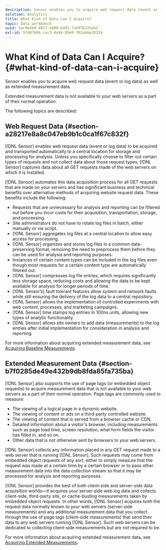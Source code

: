 ```yaml
---
description: Sensor enables you to acquire web request data (event or log data) as well as extended measurement data.
solution: Analytics
title: What Kind of Data Can I Acquire?
topic: Data workbench
uuid: 5ac864b8-4017-4d80-b491-7a5976225eb2
exl-id: 97d87084-cac3-4a94-89e0-f01a66e20324
---
```

# What Kind of Data Can I Acquire?{#what-kind-of-data-can-i-acquire}

Sensor enables you to acquire web request data (event or log data) as well as extended measurement data.

Extended measurement data is not available to your web servers as a part of their normal operation.

The following topics are described:

## Web Request Data {#section-a28217e8a8c047eb9b1c0ca1f67c832f}

[!DNL Sensor] enables web request data (event or log data) to be acquired and transported automatically to a central location for storage and processing for analysis. Unless you specifically choose to filter out certain types of requests and not collect data about those request types, [!DNL Sensor] captures data about all GET requests made of the web servers on which it is installed.

[!DNL Sensor] automates this data acquisition process for all GET requests that are made on your servers and has significant business and technical benefits over alternative methods of acquiring website request data. These benefits include the following:

* Requests that are unnecessary for analysis and reporting can be filtered out before you incur costs for their acquisition, transportation, storage, and processing. 
* Site administrators do not have to rotate log files in batch, either manually or via script. 
* [!DNL Sensor] aggregates log files at a central location to allow easy access for processing. 
* [!DNL Sensor] organizes and stores log files in a common data-preserving format, removing the need to preprocess them before they can be used for analysis and reporting purposes. 
* Instances of certain content types can be included in the log files even though most requests for a certain content type are automatically filtered out. 
* [!DNL Sensor] compresses log file entries, which requires significantly less storage space, reducing costs and allowing the data to be kept available for analysis for longer periods of time. 
* [!DNL Sensor’s] fault tolerant features allow system and network faults while still ensuring the delivery of the log data to a central repository. 
* [!DNL Sensor] allows the implementation of controlled experiments with web content, processes, and marketing campaigns. 
* [!DNL Sensor] time stamps log entries in 100ns units, allowing new types of analytic functionality. 
* [!DNL Sensor] allows site owners to add data (measurements) to the log entries after initial implementation for consideration in analysis and reporting.

For more information about acquiring extended measurement data, see [Acquiring Baseline Measurements](../../home/c-undst-pg-tag/c-acq-bsln-msmts/c-acq-bsln-msmts.md#concept-ed9b4b21693a4bafac75d60708b9b6fe).

## Extended Measurement Data {#section-b7f0285de49e432b9db8fda85fa735ba}

[!DNL Sensor] also supports the use of page tags (or embedded object requests) to acquire measurement data that is not available to your web servers as a part of their normal operation. Page tags are commonly used to measure:

* The viewing of a logical page in a dynamic website. 
* The viewing of content or ads on a third-party controlled website. 
* The viewing of content that is served from a browser cache or CDN. 
* Detailed information about a visitor's browser, including measurements such as page load time, screen resolution, what form fields the visitor has filled in, and so on. 
* Other data that is not otherwise sent by browsers to your web servers.

[!DNL Sensor] collects any information placed in any GET request made to a web server that is running [!DNL Sensor]. Such requests may come from embedded object requests of any sort, either to simply measure that the request was made at a certain time by a certain browser or to pass other measurement data into the data collection stream so that it may be processed for analysis and reporting purposes.

[!DNL Sensor] provides the best of both client-side and server-side data acquisition worlds—it acquires your server-side web log data and collects client-side, third-party site, or cache-busting measurements taken by embedded object requests. In other words, [!DNL Sensor] acquires both the request data normally known to your web servers (server-side measurements) and any additional measurement data that you collect through the use of page tags (client-side measurements) that send their data to any web servers running [!DNL Sensor]. Such web servers can be dedicated to collecting client-side measurements but are not required to be.

For more information about acquiring extended measurement data, see [Acquiring Extended Measurements](../../home/c-undst-pg-tag/c-acq-ext-msmt/c-acq-ext-msmt.md#concept-d171a6d2bde843cdb65bcfe69c6a4944).
